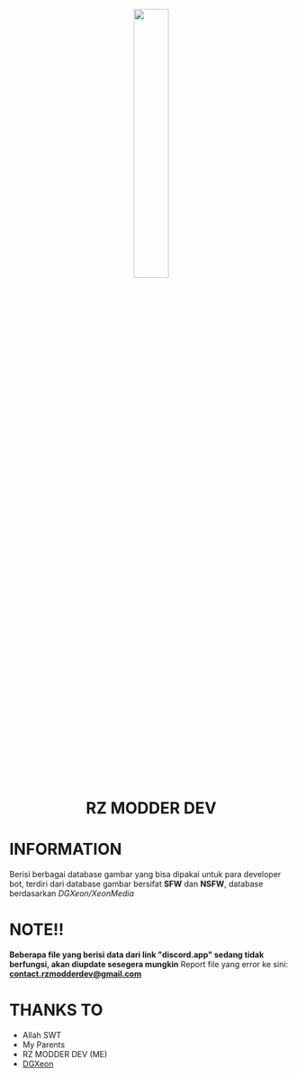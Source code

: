 <p align="center">
	<img src="https://blogger.googleusercontent.com/img/b/R29vZ2xl/AVvXsEjUitSXr0YVNT6tjDoTilRwi3NhQxQ5gLcNnAXc_0ZfqKCVVb9bYdiEXr1AxbHFAPKak-2XZYN2GgJj9Tnf0zJvJjHi1lRsDHJZbTE4CXCqtxIj0sssMlZe2AfvTPS6zdGi0rG_CHyvNpvgSWL0pBFHUWPBFYJTQRXNKU80Hxo4tBGyjilyssWXF60GLA/s1280/20221106_145631.jpg" width="35%" style="margin-left: auto;margin-right: auto;display: block;">
</p>
<h1 align="center">RZ MODDER DEV</h1>

# INFORMATION
Berisi berbagai database gambar yang bisa dipakai untuk para developer bot, terdiri dari database gambar bersifat **SFW** dan **NSFW**, database berdasarkan _DGXeon/XeonMedia_

# NOTE!!
**Beberapa file yang berisi data dari link "discord.app" sedang tidak berfungsi, akan diupdate sesegera mungkin**
Report file yang error ke sini: **contact.rzmodderdev@gmail.com**

# THANKS TO
- Allah SWT
- My Parents
- RZ MODDER DEV (ME)
- [DGXeon](https://github.com/DGXeon)
